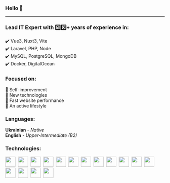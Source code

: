 ### Hello 👋
---


### Lead IT Expert with :one::zero:+ years of experience in: 
:heavy_check_mark: Vue3, Nuxt3, Vite<br>
:heavy_check_mark: Laravel, PHP, Node<br>
:heavy_check_mark: MySQL, PostgreSQL, MongoDB<br>
:heavy_check_mark: Docker, DigitalOcean

### Focused on:
:brain: Self-improvement<br>
:dart: New technologies<br>
:rocket: Fast website performance<br>
:muscle: An active lifestyle<br>

### Languages:
**Ukrainian** - *Native*<br>
**English** - *Upper-Intermediate (B2)*




### Technologies:
<img height="32" src="https://user-images.githubusercontent.com/9888969/188674881-5f4f332b-f2bc-438b-a22e-186e775617c1.png">&nbsp;
<img height="32" src="https://user-images.githubusercontent.com/9888969/188674995-4e2f3149-6b79-41c7-8b74-77411715e81a.png">&nbsp;
<img height="32" src="https://user-images.githubusercontent.com/9888969/188675220-2edb0bbf-5290-43aa-9dc7-18069b4395f5.png">&nbsp;
<img height="32" src="https://user-images.githubusercontent.com/9888969/188675310-0462a91a-129e-4400-84a7-1180dc9b1f5e.png">&nbsp;
<img height="32" src="https://user-images.githubusercontent.com/9888969/188675318-7c67fbf2-587a-45fc-8eee-4031b59b9e4f.png">&nbsp;
<img height="32" src="https://user-images.githubusercontent.com/9888969/188675668-127ed6d2-54ae-4ece-9344-907c7a7bfe7a.png">&nbsp;
<img height="32" src="https://user-images.githubusercontent.com/9888969/188675739-d001d9e5-f554-42cf-8a01-c8d1348e2931.png">&nbsp;
<img height="32" src="https://user-images.githubusercontent.com/9888969/188675771-37b44181-39ab-4ef9-b64c-12df629fd178.svg">&nbsp;
<img height="32" src="https://user-images.githubusercontent.com/9888969/188675996-c6b06b41-f52a-4d03-8119-8810d58a6494.png">&nbsp;
<img height="32" src="https://user-images.githubusercontent.com/9888969/188676023-4bf5b09f-fa9f-4362-9353-058b25b48485.png">&nbsp;
<img height="32" src="https://user-images.githubusercontent.com/9888969/188676281-e0d6d233-c859-4d30-8082-afd641fe2824.jpeg">&nbsp;
<img height="32" src="https://user-images.githubusercontent.com/9888969/188676276-b053abb8-ae9c-43f5-9250-01cd29ea21b3.png">&nbsp;
<img height="32" src="https://user-images.githubusercontent.com/9888969/188676422-8af86d37-7beb-4efb-9d6c-603f0a1e6a01.png">&nbsp;
<img height="32" src="https://user-images.githubusercontent.com/9888969/188676424-fa752559-c746-48b9-b9ed-82f90e7dd6d5.png">&nbsp;
<img height="32" src="https://user-images.githubusercontent.com/9888969/188676419-ed01eb2b-59bf-4ad9-8274-e358d0eb3de7.png">&nbsp;
<img height="32" src="https://user-images.githubusercontent.com/9888969/188676493-78854788-1adb-4f33-804a-66aedbbae942.png">&nbsp;

